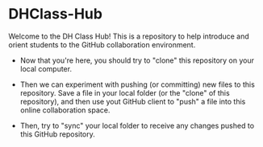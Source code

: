 DHClass-Hub
===========

Welcome to the DH Class Hub! This is a repository to help introduce and orient students to the GitHub collaboration environment.
* Now that you're here, you should try to "clone" this repository on your local computer. 

* Then we can experiment with pushing (or committing) new files to this repository. Save a file in your local folder (or the "clone" of this repository), and then use yout GitHub client to "push" a file into this online collaboration space.

* Then, try to "sync" your local folder to receive any changes pushed to this GitHub repository.

